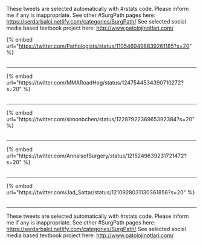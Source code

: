 

These tweets are selected automatically with #rstats code. Please inform me if any is inappropriate.
See other #SurgPath pages here: https://serdarbalci.netlify.com/categories/SurgPath/ 
See selected social media based textbook project here: http://www.patolojinotlari.com/

{% embed url="https://twitter.com/Pathologists/status/1105469498839261185?s=20" %}<br>
<br>
<hr>
{% embed url="https://twitter.com/MMARoadHog/status/1247544534390710272?s=20" %}<br>
<br>
<hr>
{% embed url="https://twitter.com/simonbchen/status/1228792236965392384?s=20" %}<br>
<br>
<hr>
{% embed url="https://twitter.com/AnnalsofSurgery/status/1215249639231721472?s=20" %}<br>
<br>
<hr>
{% embed url="https://twitter.com/Jad_Sattar/status/1210928031130361856?s=20" %}<br>
<br>
<hr>


These tweets are selected automatically with #rstats code. Please inform me if any is inappropriate.
See other #SurgPath pages here: https://serdarbalci.netlify.com/categories/SurgPath/ 
See selected social media based textbook project here: http://www.patolojinotlari.com/
